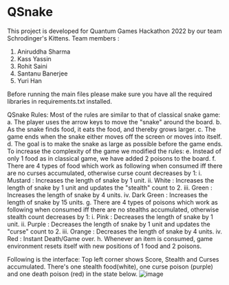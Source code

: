 # QSnake
This project is developed for Quantum Games Hackathon 2022 by our team Schrodinger's Kittens.
Team members :
  1. Aniruddha Sharma
  2. Kass Yassin
  3. Rohit Saini
  4. Santanu Banerjee
  5. Yuri Han

Before running the main files please make sure you have all the required libraries in requirements.txt installed.

QSnake Rules:
  Most of the rules are similar to that of classical snake game:
     a. The player uses the arrow keys to move the "snake" around the board.
     b. As the snake finds food, it eats the food, and thereby grows larger. 
     c. The game ends when the snake either moves off the screen or moves into itself.
     d. The goal is to make the snake as large as possible before the game ends.
  To increase the complexity of the game we modified the rules:
     e. Instead of only 1 food as in classical game, we have added 2 poisons to the board.
     f. There are 4 types of food which work as following when consumed iff there are no curses accumulated, otherwise curse count decreases by 1:
          i.    Mustard       : Increases the length of snake by 1 unit.
          ii.   White         : Increases the length of snake by 1 unit and updates the "stealth" count to 2.
          iii.  Green         : Increases the length of snake by 4 units.
          iv.   Dark Green    : Increases the length of snake by 15 units.
     g. There are 4 types of poisons which work as following when consumed iff there are no stealths accumulated, otherwise stealth count decreases by 1:
          i.    Pink           : Decreases the length of snake by 1 unit.
          ii.   Purple         : Decreases the length of snake by 1 unit and updates the "curse" count to 2.
          iii.  Orange         : Decreases the length of snake by 4 units.
          iv.   Red            : Instant Death/Game over.
     h. Whenever an item is consumed, game environment resets itself with new positions of 1 food and 2 poisons.

Following is the interface:
  Top left corner shows Score, Stealth and Curses accumulated.
  There's one stealth food(white), one curse poison (purple) and one death poison (red) in the state below.
![image](https://user-images.githubusercontent.com/56411951/193431319-45024466-967c-41c6-89e8-5ded30641b1a.png)
